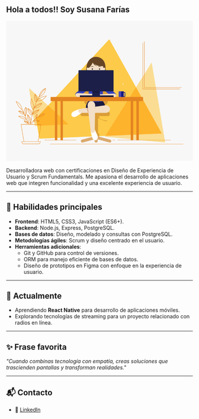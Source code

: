 ##  Hola a todos!! Soy Susana Farías

![Susana codeando n_n](https://github.com/SusanaFa/SusanaFa/blob/main/code.gif)


Desarrolladora web con certificaciones en Diseño de Experiencia de Usuario y Scrum Fundamentals. Me apasiona el desarrollo de aplicaciones web que integren funcionalidad y una excelente experiencia de usuario.

---

## 🚀 **Habilidades principales**
- **Frontend**: HTML5, CSS3, JavaScript (ES6+).
- **Backend**: Node.js, Express, PostgreSQL.
- **Bases de datos**: Diseño, modelado y consultas con PostgreSQL.
- **Metodologías ágiles**: Scrum y diseño centrado en el usuario.
- **Herramientas adicionales**:
  - Git y GitHub para control de versiones.
  - ORM para manejo eficiente de bases de datos.
  - Diseño de prototipos en Figma con enfoque en la experiencia de usuario.

---

## 🌱 **Actualmente**
- Aprendiendo **React Native** para desarrollo de aplicaciones móviles.
- Explorando tecnologías de streaming para un proyecto relacionado con radios en línea.
---

## ✨ **Frase favorita**
*"Cuando combinas tecnología con empatía, creas soluciones que trascienden pantallas y transforman realidades."*

---

## 📬 **Contacto**
- 💼 [LinkedIn]([https://linkedin.com/in/tuperfi](https://www.linkedin.com/in/fullstackjavascript-farias-susana/)l)
